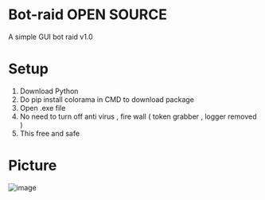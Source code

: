 # Bot-raid OPEN SOURCE
A simple GUI bot raid v1.0
# Setup
1. Download Python
2. Do pip install colorama in CMD to download package
3. Open .exe file
4. No need to turn off anti virus , fire wall ( token grabber , logger removed )
5. This free and safe
# Picture
![image](https://user-images.githubusercontent.com/103272479/164259855-92a14399-1a15-4d7f-9a27-f93da42abab2.png)
